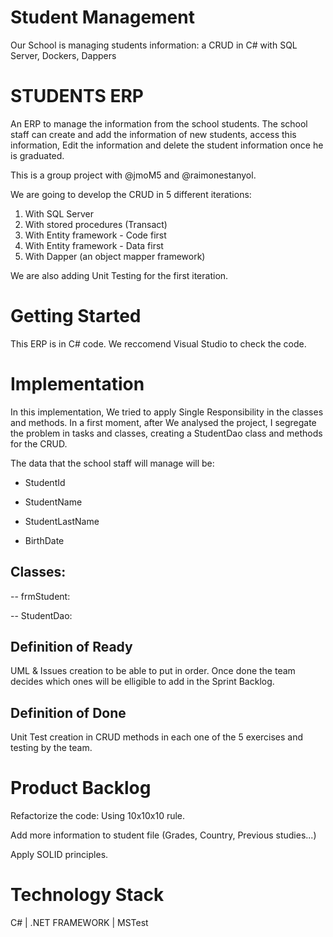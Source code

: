 # Student Management
Our School is managing students information: a CRUD in C# with SQL Server, Dockers, Dappers

# STUDENTS ERP
An ERP to manage the information from the school students. The school staff can create and add the information of new students, access this information, Edit the information and delete the student information once he is graduated.

This is a group project with @jmoM5 and @raimonestanyol. 

We are going to develop the CRUD in 5 different iterations:
1) With SQL Server
2) With stored procedures (Transact)
3) With Entity framework - Code first
4) With Entity framework - Data first
5) With Dapper (an object mapper framework)

We are also adding Unit Testing for the first iteration.

# Getting Started
This ERP is in C# code. We reccomend Visual Studio to check the code.

# Implementation
In this implementation, We tried to apply Single Responsibility in the classes and methods. In a first moment, after We analysed the project, I segregate the problem in tasks and classes, creating a StudentDao class and methods for the CRUD.

The data that the school staff will manage will be:

- StudentId

- StudentName

- StudentLastName

- BirthDate

## Classes:

-- frmStudent:

-- StudentDao: 

## Definition of Ready
UML & Issues creation to be able to put in order. Once done the team decides which ones will be elligible to add in the Sprint Backlog. 

## Definition of Done
Unit Test creation in CRUD methods in each one of the 5 exercises and testing by the team.

# Product Backlog
Refactorize the code: Using 10x10x10 rule.

Add more information to student file (Grades, Country, Previous studies...)

Apply SOLID principles.

# Technology Stack

C# | .NET FRAMEWORK | MSTest
